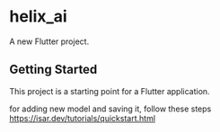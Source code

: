 # helix_ai

A new Flutter project.

## Getting Started

This project is a starting point for a Flutter application.

for adding new model and saving it, follow these steps
https://isar.dev/tutorials/quickstart.html
